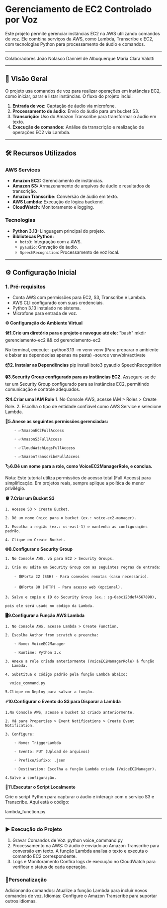 # Gerenciamento de EC2 Controlado por Voz

Este projeto permite gerenciar instâncias EC2 na AWS utilizando comandos de voz. Ele combina serviços da AWS, como Lambda, Transcribe e EC2, com tecnologias Python para processamento de áudio e comandos.

---
Colaboradores
João Nolasco
Danniel de Albuquerque
Maria Clara Valotti

---
## 🚀 **Visão Geral**


O projeto usa comandos de voz para realizar operações em instâncias EC2, como iniciar, parar e listar instâncias. O fluxo do projeto inclui:

1. **Entrada de voz:** Captação de áudio via microfone.
2. **Processamento de áudio:** Envio do áudio para um bucket S3.
3. **Transcrição:** Uso do Amazon Transcribe para transformar o áudio em texto.
4. **Execução de comandos:** Análise da transcrição e realização de operações EC2 via Lambda.

---

## 🛠 **Recursos Utilizados**

### **AWS Services**
- **Amazon EC2:** Gerenciamento de instâncias.
- **Amazon S3:** Armazenamento de arquivos de áudio e resultados de transcrição.
- **Amazon Transcribe:** Conversão de áudio em texto.
- **AWS Lambda:** Execução de lógica backend.
- **CloudWatch:** Monitoramento e logging.

### **Tecnologias**
- **Python 3.13:** Linguagem principal do projeto.
- **Bibliotecas Python:**
  - `boto3`: Integração com a AWS.
  - `pyaudio`: Gravação de áudio.
  - `SpeechRecognition`: Processamento de voz local.

---

## ⚙️ **Configuração Inicial**

### **1. Pré-requisitos**
- Conta AWS com permissões para EC2, S3, Transcribe e Lambda.
- AWS CLI configurado com suas credenciais.
- Python 3.13 instalado no sistema.
- Microfone para entrada de voz.

**⚙️ Configuração do Ambiente Virtual**


**🛠️1.Crie um diretório para o projeto e navegue até ele:**
   "bash"
   mkdir gerenciamento-ec2 && cd gerenciamento-ec2

   No terminal, execute: -python3.13 -m venv venv (Para preparar o ambiente e 
   baixar as dependecias apenas na pasta)
                         -source venv/bin/activate


                         
**📦2. Instalar as Dependências**
   pip install boto3 pyaudio SpeechRecognition

   
   

**🔒3.Security Group configurado para as instâncias EC2.**
Assegure-se de ter um Security Group configurado para as instâncias EC2, permitindo comunicação e controle adequados.



**🛠️4.Criar uma IAM Role**
    1. No Console AWS, acesse IAM > Roles > Create Role.
    2. Escolha o tipo de entidade confiável como AWS Service e selecione 
    Lambda.

    

**📝5.Anexe as seguintes permissões gerenciadas:**

        ◦ ✅AmazonEC2FullAccess
        
        ◦ ✅AmazonS3FullAccess
        
        ◦ ✅CloudWatchLogsFullAccess
        
        ◦ ✅AmazonTranscribeFullAccess   

**🏷️6.Dê um nome para a role, como VoiceEC2ManagerRole, e conclua.**
 
Nota: Este tutorial utiliza permissões de acesso total (Full Access) para simplificação. Em projetos reais, sempre aplique a política de menor privilégio.

**🪣 7.Criar um Bucket S3**

    1. Acesse S3 > Create Bucket.
    
    2. Dê um nome único para o bucket (ex.: voice-ec2-manager).
    
    3. Escolha a região (ex.: us-east-1) e mantenha as configurações padrão.
    
    4. Clique em Create Bucket.

 **🌐8.Configurar o Security Group**

 
    1. No Console AWS, vá para EC2 > Security Groups.
    
    2. Crie ou edite um Security Group com as seguintes regras de entrada:
    
        ◦ 🟢Porta 22 (SSH) - Para conexões remotas (caso necessário).
        
        ◦ 🟢Porta 80 (HTTP) - Para acesso web (opcional).
        
    3. Salve e copie o ID do Security Group (ex.: sg-0abc123def4567890), 
    
    pois ele será usado no código da Lambda.  

**🖥️9.Configurar a Função AWS Lambda**

    1. No Console AWS, acesse Lambda > Create Function.
    
    2. Escolha Author from scratch e preencha:
    
        ◦ Nome: VoiceEC2Manager
        
        ◦ Runtime: Python 3.x
        
    3. Anexe a role criada anteriormente (VoiceEC2ManagerRole) à função 
       Lambda.
       
    4. Substitua o código padrão pela função Lambda abaixo:    
    
      voice_command.py 
      
    5.Clique em Deploy para salvar a função.  

**⚡10.Configurar o Evento do S3 para Disparar a Lambda** 

    1.No Console AWS, acesse o bucket S3 criado anteriormente.
    
    2. Vá para Properties > Event Notifications > Create Event Notification.
    
    3. Configure:
    
        ◦ Nome: TriggerLambda
        
        ◦ Evento: PUT (Upload de arquivos)
        
        ◦ Prefixo/Sufixo: .json
        
        ◦ Destination: Escolha a função Lambda criada (VoiceEC2Manager).
        
    4.Salve a configuração.
    
**🐍11.Executar o Script Localmente**

Crie o script Python para capturar o áudio e interagir com o serviço S3 e Transcribe. Aqui está o código:

lambda_function.py

---
 
### **▶️ Execução do Projeto**
1. Gravar Comandos de Voz: python voice_command.py
2. Processamento na AWS:
   O áudio é enviado ao Amazon Transcribe para conversão em texto.
   A função Lambda analisa o texto e executa o comando EC2 correspondente.
3. Logs e Monitoramento
Confira logs de execução no CloudWatch para verificar o status de cada operação.

### **🔧Personalização**
Adicionando comandos: Atualize a função Lambda para incluir novos comandos de voz.
Idiomas: Configure o Amazon Transcribe para suportar outros idiomas.



